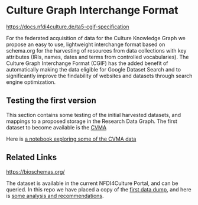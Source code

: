 # Culture Graph Interchange Format

https://docs.nfdi4culture.de/ta5-cgif-specification

For the federated acquisition of data for the Culture Knowledge Graph we propose an easy to use, lightweight interchange format based on schema.org for the harvesting of resources from data collections with key attributes (IRIs, names, dates and terms from controlled vocabularies). The Culture Graph Interchange Format (CGIF) has the added benefit of automatically making the data eligible for Google Dataset Search and to significantly improve the findability of websites and datasets through search engine optimization.

## Testing the first version

This section contains some testing of the initial harvested datasets, and mappings to a proposed storage in the Research Data Graph. The first dataset to become available is the [CVMA](https://corpusvitrearum.de/)

Here is [a notebook exploring some of the CVMA data](cvma.ipynb)

## Related Links

https://bioschemas.org/

The dataset is available in the current NFDI4Culture Portal, and can be queried. In this repo we have placed a copy of the [first data dump](cvma.ttl.gz), and here is [some analysis and recommendations](cvma.ipynb).
